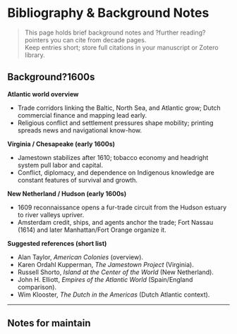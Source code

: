 # Bibliography & Background Notes

> This page holds brief background notes and ?further reading? pointers you can cite from decade pages.  
> Keep entries short; store full citations in your manuscript or Zotero library.

<!-- Explicit ID so links like ../bibliography.md#background-1600s resolve reliably -->
<h2 id="background-1600s">Background?1600s</h2>

**Atlantic world overview**
- Trade corridors linking the Baltic, North Sea, and Atlantic grow; Dutch commercial finance and mapping lead early.
- Religious conflict and settlement pressures shape mobility; printing spreads news and navigational know-how.

**Virginia / Chesapeake (early 1600s)**
- Jamestown stabilizes after 1610; tobacco economy and headright system pull labor and capital.
- Conflict, diplomacy, and dependence on Indigenous knowledge are constant features of survival and growth.

**New Netherland / Hudson (early 1600s)**
- 1609 reconnaissance opens a fur-trade circuit from the Hudson estuary to river valleys upriver.
- Amsterdam credit, ships, and agents anchor the trade; Fort Nassau (1614) and later Manhattan/Fort Orange organize it.

**Suggested references (short list)**
- Alan Taylor, *American Colonies* (overview).
- Karen Ordahl Kupperman, *The Jamestown Project* (Virginia).
- Russell Shorto, *Island at the Center of the World* (New Netherland).
- John H. Elliott, *Empires of the Atlantic World* (Spain/England comparison).
- Wim Klooster, *The Dutch in the Americas* (Dutch Atlantic context).

---

## Notes for maintain
